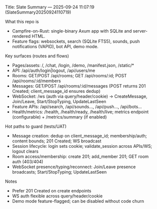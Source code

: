 Title: Slate Summary — 2025-09-24 11:07:19 (SlateSummary20250924110719)

What this repo is
- Campfire-on-Rust: single-binary Axum app with SQLite and server-rendered HTML.
- Feature flags: websockets, search (SQLite FTS5), sounds, push notifications (VAPID), bot API, demo mode.

Key surfaces (routes and flows)
- Pages/assets: /, /chat, /login, /demo, /manifest.json, /static/*
- API: /api/auth/login|logout, /api/users/me
- Rooms: GET/POST /api/rooms; GET /api/rooms/:id; POST /api/rooms/:id/members
- Messages: GET/POST /api/rooms/:id/messages (POST returns 201 Created; client_message_id ensures dedup)
- WebSocket: /ws (auth via query/header/cookie) → CreateMessage, Join/Leave, Start/StopTyping, UpdateLastSeen
- Feature APIs: /api/search, /api/sounds..., /api/push..., /api/bots...
- Health/metrics: /health, /health/ready, /health/live; metrics endpoint (configurable) + /metrics/summary (if enabled)

Hot paths to guard (tests/UAT)
- Message creation: dedup on client_message_id; membership/auth; content bounds; 201 Created; WS broadcast
- Session lifecycle: login sets cookie; validate_session across APIs/WS; logout clears
- Room access/membership: create 201; add_member 201; GET room auth (403/404)
- WebSocket presence/typing/reconnect: Join/Leave presence broadcasts; Start/StopTyping; UpdateLastSeen

Notes
- Prefer 201 Created on create endpoints
- WS auth flexible across query/header/cookie
- Demo mode feature-flagged; can be disabled without code churn
